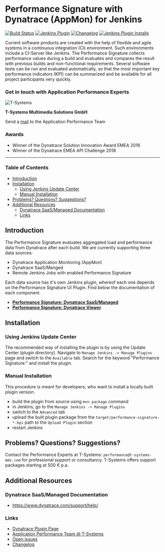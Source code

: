 # Performance Signature with Dynatrace (AppMon) for Jenkins
[![Build Status](https://ci.jenkins.io/job/Plugins/job/performance-signature-dynatrace-plugin/job/master/badge/icon)](https://ci.jenkins.io/job/Plugins/job/performance-signature-dynatrace-plugin/job/master/)
[![Jenkins Plugin](https://img.shields.io/jenkins/plugin/v/performance-signature-dynatracesaas.svg)](https://plugins.jenkins.io/performance-signature-dynatracesaas/)
[![Changelog](https://img.shields.io/github/v/tag/jenkinsci/performance-signature-dynatrace-plugin?label=changelog)](https://github.com/jenkinsci/performance-signature-dynatrace-plugin/blob/master/CHANGELOG.md)
[![Jenkins Plugin Installs](https://img.shields.io/jenkins/plugin/i/performance-signature-ui?color=blue)](https://plugins.jenkins.io/performance-signature-dynatrace/)

Current software products are created with the help of flexible and agile systems in a continuous integration (CI) environment. Such environments include a
CI-Server like Jenkins. The Performance Signature collects performance values during a build and evaluates and compares the result with previous builds and
non-functional requirements. Several software tests can be run and evaluated automatically, so that the most important key performance indicators (KPI) can be
summarized and be available for all project participants very quickly.

### Get in touch with Application Performance Experts

![T-Systems](https://www.t-systems-mms.com/typo3conf/ext/mkmms/Resources/Public/img/logos/logo.png)

**T-Systems Multimedia Solutions GmbH**

Send a [mail](mailto:performance@t-systems-mms.com) to the Application Performance Team

### Awards
* Winner of the Dynatrace Solution Innovation Award EMEA 2016
* Winner of the Dynatrace EMEA API Challenge 2018

---
### Table of Contents

<!-- toc -->

- [Introduction](#introduction)
- [Installation](#installation)
  * [Using Jenkins Update Center](#using-jenkins-update-center)
  * [Manual Installation](#manual-installation)
- [Problems? Questions? Suggestions?](#problems-questions-suggestions)
- [Additional Resources](#additional-resources)
  * [Dynatrace SaaS/Managed Documentation](#dynatrace-saasmanaged-documentation)
  * [Links](#links)

<!-- tocstop -->

## Introduction

The Performance Signature evaluates aggregated load and performance data from Dynatrace after each build.
We are currently supporting three data sources:
* Dynatrace Application Monitoring (AppMon)
* Dynatrace SaaS/Manged
* Remote Jenkins Jobs with enabled Performance Signature

Each data source has it's own Jenkins plugin, whereof each one depends on the Performance Signature UI Plugin.
Find below the documentation of each component.

* **[Performance Signature: Dynatrace SaaS/Managed](dynatrace/README.md)**
* **[Performance Signature: Dynatrace Viewer](viewer/README.md)**

## Installation
### Using Jenkins Update Center

The recommended way of installing the plugin is by using the Update Center (plugin directory). Navigate to `Manage Jenkins -> Manage Plugins` page and switch to the `Available` tab. Search for the keyword "Performance Signature:" and install the plugin.

### Manual Installation

This procedure is meant for developers, who want to install a locally built plugin version.

* build the plugin from source using `mvn package` command
* in Jenkins, go to the `Manage Jenkins -> Manage Plugins`
* switch to the `Advanced` tab
* upload the built plugin package from the `target/performance-signature-*.hpi` path to the `Upload Plugin` section
* restart Jenkins

## Problems? Questions? Suggestions?

Contact the Performance Experts at T-Systems: `performance@t-systems-mms.com` for professional support or consultancy. T-Systems offers support packages starting at 500 € p.a.

## Additional Resources

### Dynatrace SaaS/Managed Documentation

- https://www.dynatrace.com/support/help/

### Links

* [Dynatrace Plugin Page](https://community.dynatrace.com/community/display/DL/Performance+Signature+Plugin)
* [Application Performance Team @ T-Systems](https://test-and-integration.t-systems-mms.com/leistungen/application-performance-management.html)
* [Open issues](https://issues.jenkins-ci.org/issues/?jql=project%20%3D%20JENKINS%20AND%20status%20in%20(Open%2C%20%22In%20Progress%22%2C%20Reopened)%20AND%20component%20%3D%20%27performance-signature-dynatrace-plugin%27)
* [Changelog](CHANGELOG.md)

